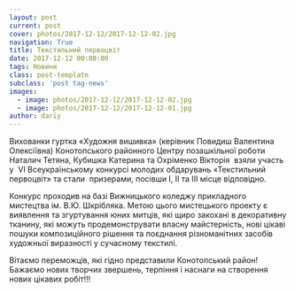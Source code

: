 ```yaml
---
layout: post
current: post
cover: photos/2017-12-12/2017-12-12-02.jpg
navigation: True
title: Текстильний первоцвіт
date: 2017-12-12 00:00:00
tags: Новини
class: post-template
subclass: 'post tag-news'
images:
  - image: photos/2017-12-12/2017-12-12-02.jpg
  - image: photos/2017-12-12/2017-12-12-01.jpg
author: dariy
---
```


Вихованки гуртка «Художня вишивка» (керівник Повидиш Валентина Олексіївна) Конотопського районного Центру позашкільної роботи Наталич Тетяна, Кубишка Катерина та Охріменко Вікторія  взяли участь у  VI Всеукраїнському конкурсі молодих обдарувань «Текстильний первоцвіт» та стали  призерами, посівши І, ІІ та ІІІ місце відповідно.

Конкурс проходив на базі Вижницького коледжу прикладного мистецтва ім. В.Ю. Шкрібляка. Метою цього мистецького проекту є виявлення та згуртування юних митців, які щиро закохані в декоративну тканину, які можуть продемонструвати власну майстерність, нові цікаві пошуки композиційного рішення та поєднання різноманітних засобів художньої виразності у сучасному текстилі.

Вітаємо переможців, які гідно представили Конотопський район! Бажаємо нових творчих звершень, терпіння і наснаги на створення нових цікавих робіт!!!